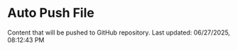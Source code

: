 # Auto Push File

Content that will be pushed to GitHub repository.
Last updated: 06/27/2025, 08:12:43 PM